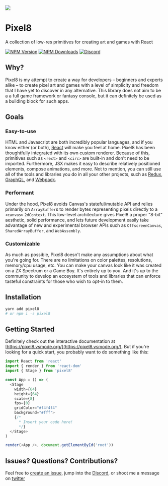 
<div align="left">
  <img src="/assets/logo.png" />
  <h1>Pixel8</h1>  
</div>


A collection of low-res primitives for creating art and games with React

[![NPM Version](https://img.shields.io/npm/v/pixel8.svg?style=flat)](https://www.npmjs.org/package/pixel8)
[![NPM Downloads](https://img.shields.io/npm/dm/pixel8.svg?style=flat)](https://www.npmjs.org/package/pixel8)
[![Discord](https://img.shields.io/discord/443995389809393666.svg?style=flat)](https://discord.gg/VYeM6ZK)

## Why?

Pixel8 is my attempt to create a way for developers – beginners and experts alike – to create pixel art and games with a level of simplicity and freedom that I have yet to discover in any alternative. This library does not aim to be a a full game framework or fantasy console, but it can definitely be used as a building block for such apps.

## Goals

### Easy-to-use

HTML and Javascript are both incredibly popular languages, and if you know either (or both), [React](https://reactjs.org/) will make you feel at home. Pixel8 has been thoughtfully integrated with its own custom renderer. Because of this, primitives such as `<rect>` and `<circ>` are built-in and don't need to be imported. Furthermore, JSX makes it easy to describe relatively positioned elements, compose animations, and more. Not to mention, you can still use all of the tools and libraries you do in all your other projects, such as [Redux](https://redux.js.org), [GraphQL](http://graphql.org/), and [Webpack](https://webpack.js.org/).

### Performant

Under the hood, Pixel8 avoids Canvas's stateful/mutable API and relies primarily on `ArrayBuffer`s to render bytes representing pixels directly to a `<canvas>` `2dContext`. This low-level architecture gives Pixel8 a proper "8-bit" aesthetic, solid performance, and lets future development easily take advantage of new and experimental browser APIs such as `OffscreenCanvas`, `SharedArrayBuffer`, and `WebAssembly`.

### Customizable

As much as possible, Pixel8 doesn't make any assumptions about what you're going for. There are no limitations on color palettes, resolutions, memory/cpu usage, etc. You can make your canvas look like it was created on a ZX Spectrum or a Game Boy. It's entirely up to you. And it's up to the community to develop an ecosystem of tools and libraries that can enforce tasteful constraints for those who wish to opt-in to them.

## Installation

```bash
yarn add pixel8
# or npm i -s pixel8
```

## Getting Started

Definitely check out the interactive documentation at [https://pixel8.vsmode.org/](https://pixel8.vsmode.org/). But if you're looking for a quick start, you probably want to do something like this:

```js
import React from 'react'
import { render } from 'react-dom'
import { Stage } from 'pixel8'

const App = () => (
  <Stage
    width={64}
    height={64}
    scale={8}
    fps={0}
    gridColor="#f4f4f4"
    background="#fff">
    {/*
      * Insert your code here!
      */}
  </Stage>
)

render(<App />, document.getElementById('root'))

```

## Issues? Questions? Contributions?

Feel free to [create an issue](https://github.com/vsmode/pixel8/issues), jump into the [Discord](https://discord.gg/VYeM6ZK), or shoot me a message on [twitter](https://twitter.com/jozanza)
